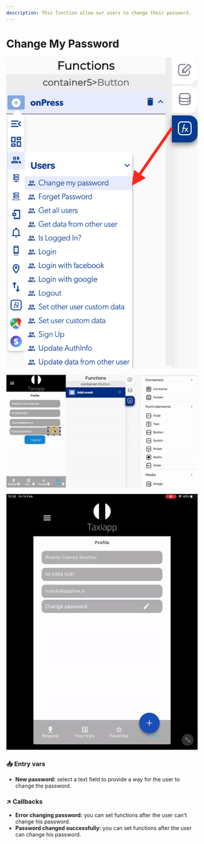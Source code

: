 ```yaml
---
description: This function allow our users to change their password.
---
```


# Change My Password

![](../../../.gitbook/assets/captura-de-pantalla-2020-02-10-a-la-s-10.31.05.png)

![](../../../.gitbook/assets/ezgif.com-video-to-gif-6.gif)

![](../../../.gitbook/assets/ezgif.com-video-to-gif-7.gif)

### 📥 Entry vars <a id="entry-vars"></a>

* **New password:** select a text field to provide a way for the user to change the password.

### ↗ Callbacks <a id="entry-vars"></a>

* **Error changing password:** you can set functions after the user can't change his password.
* **Password changed successfully:** you can set functions after the user can change his password.

